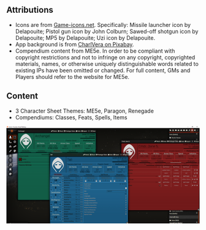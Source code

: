 ## Attributions
* Icons are from [Game-icons.net](https://game-icons.net/). Specifically: Missile launcher icon by Delapouite; Pistol gun icon by John Colburn; Sawed-off shotgun icon by Delapouite; MP5 by Delapouite; Uzi icon by Delapouite.
* App background is from [CharlVera on Pixabay](https://pixabay.com/illustrations/space-earth-gala-planet-universe-4634011/).
* Compendium content from ME5e. In order to be compliant with copyright restrictions and not to infringe on any copyright, copyrighted materials, names, or otherwise uniquely distinguishable words related to existing IPs have been omitted or changed. For full content, GMs and Players should refer to the website for ME5e.

## Content
* 3 Character Sheet Themes: ME5e, Paragon, Renegade
* Compendiums: Classes, Feats, Spells, Items

![Image](https://github.com/sparkcity/fvttprojects/blob/master/screenshots/me5e.png?raw=true "ME5e Overview")